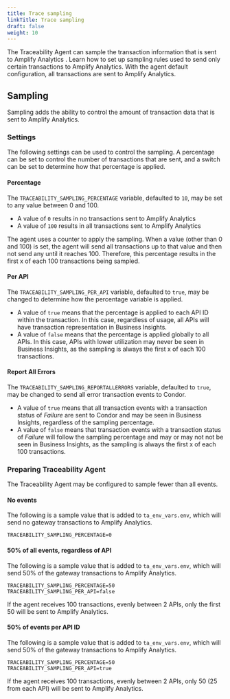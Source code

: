 ```yaml
---
title: Trace sampling
linkTitle: Trace sampling
draft: false
weight: 10
---
```

The Traceability Agent can sample the transaction information that is sent to Amplify Analytics . Learn how to set up sampling rules used to send only certain transactions to Amplify Analytics. With the agent default configuration, all transactions are sent to Amplify Analytics.

## Sampling

Sampling adds the ability to control the amount of transaction data that is sent to Amplify Analytics.

### Settings

The following settings can be used to control the sampling.  A percentage can be set to control the number of transactions that are sent, and a switch can be set to determine how that percentage is applied.

#### Percentage

The `TRACEABILITY_SAMPLING_PERCENTAGE` variable, defaulted to `10`, may be set to any value between 0 and 100.  

* A value of `0` results in no transactions sent to Amplify Analytics
* A value of `100` results in all transactions sent to Amplify Analytics

The agent uses a counter to apply the sampling. When a value (other than 0 and 100) is set, the agent will send all transactions up to that value and then not send any until it reaches 100.  Therefore, this percentage results in the first x of each 100 transactions being sampled.

#### Per API

The `TRACEABILITY_SAMPLING_PER_API` variable, defaulted to `true`, may be changed to determine how the percentage variable is applied.

* A value of `true` means that the percentage is applied to each API ID within the transaction. In this case, regardless of usage, all APIs will have transaction representation in Business Insights.
* A value of `false` means that the percentage is applied globally to all APIs. In this case, APIs with lower utilization may never be seen in Business Insights, as the sampling is always the first x of each 100 transactions.

#### Report All Errors

The `TRACEABILITY_SAMPLING_REPORTALLERRORS` variable, defaulted to `true`, may be changed to send all error transaction events to Condor.

* A value of `true` means that all transaction events with a transaction status of *Failure* are sent to Condor and may be seen in Business Insights, regardless of the sampling percentage.
* A value of `false` means that transaction events with a transaction status of *Failure* will follow the sampling percentage and may or may not not be seen in Business Insights, as the sampling is always the first x of each 100 transactions.

### Preparing Traceability Agent

The Traceability Agent may be configured to sample fewer than all events.

#### No events

The following is a sample value that is added to `ta_env_vars.env`, which will send no gateway transactions to Amplify Analytics.

```shell
TRACEABILITY_SAMPLING_PERCENTAGE=0
```

#### 50% of all events, regardless of API

The following is a sample value that is added to `ta_env_vars.env`, which will send 50% of the gateway transactions to Amplify Analytics.

```shell
TRACEABILITY_SAMPLING_PERCENTAGE=50
TRACEABILITY_SAMPLING_PER_API=false
```

If the agent receives 100 transactions, evenly between 2 APIs, only the first 50 will be sent to Amplify Analytics.

#### 50% of events per API ID

The following is a sample value that is added to `ta_env_vars.env`, which will send 50% of the gateway transactions to Amplify Analytics.

```shell
TRACEABILITY_SAMPLING_PERCENTAGE=50
TRACEABILITY_SAMPLING_PER_API=true
```

If the agent receives 100 transactions, evenly between 2 APIs, only 50 (25 from each API) will be sent to Amplify Analytics.
